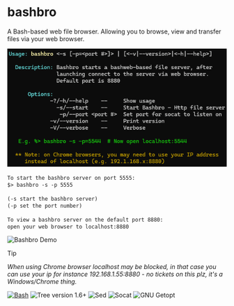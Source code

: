 # bashbro
A Bash-based web file browser. Allowing you to browse, view and transfer files via your web browser.  

![Bashbro Usage](assets/bashbro_usage.png)
```
To start the bashbro server on port 5555: 
$> bashbro -s -p 5555

(-s start the bashbro server) 
(-p set the port number) 

To view a bashbro server on the default port 8880: 
open your web browser to localhost:8880
```
![Bashbro Demo](assets/bashbro_demo.gif)
> [!TIP]
> *When using Chrome browser localhost may be blocked, in that case you can use your ip for instance 
> 192.168.1.55:8880 - no tickets on this plz, it's a Windows/Chrome thing.*

[![Bash](https://img.shields.io/badge/Bash-4EAA25?logo=gnubash&logoColor=fff)](#)
![Tree version 1.6+](https://img.shields.io/badge/Tree-v1.6+-green)
![Sed](https://img.shields.io/badge/Sed--orange)
![Socat](https://img.shields.io/badge/Socat--blue)
![GNU Getopt](https://img.shields.io/badge/getopt-T=4-yellow)
